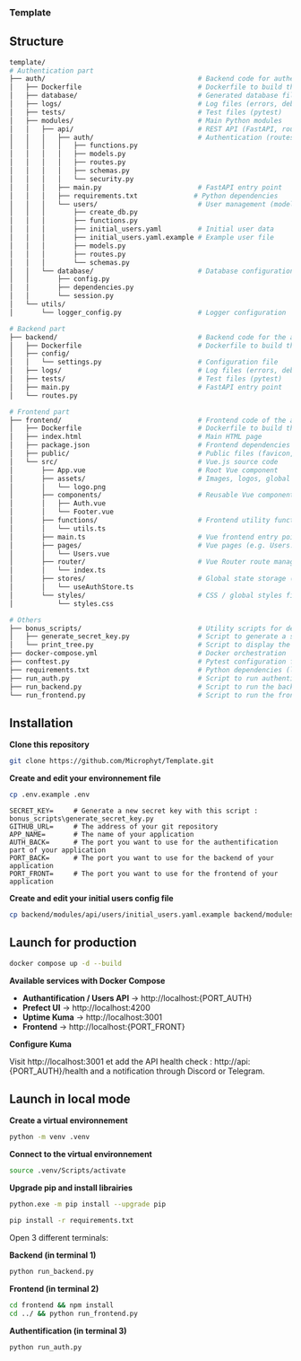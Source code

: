 ### Template

## Structure

```sh
template/
# Authentication part
├── auth/                                      # Backend code for authentication management (API, server logic)
│   ├── Dockerfile                             # Dockerfile to build the auth image
│   ├── database/                              # Generated database files
│   ├── logs/                                  # Log files (errors, debug, info)
│   ├── tests/                                 # Test files (pytest)
│   ├── modules/                               # Main Python modules
│   │   ├── api/                               # REST API (FastAPI, routes, schemas...)
│   │   │   ├── auth/                          # Authentication (routes, models, security)
│   │   │   │   ├── functions.py
│   │   │   │   ├── models.py
│   │   │   │   ├── routes.py
│   │   │   │   ├── schemas.py
│   │   │   │   └── security.py
│   │   │   ├── main.py                        # FastAPI entry point
│   │   │   ├── requirements.txt              # Python dependencies
│   │   │   └── users/                         # User management (models, routes...)
│   │   │       ├── create_db.py
│   │   │       ├── functions.py
│   │   │       ├── initial_users.yaml         # Initial user data
│   │   │       ├── initial_users.yaml.example # Example user file
│   │   │       ├── models.py
│   │   │       ├── routes.py
│   │   │       └── schemas.py
│   │   └── database/                          # Database configuration and session
│   │       ├── config.py
│   │       ├── dependencies.py
│   │       └── session.py
│   └── utils/
│       └── logger_config.py                   # Logger configuration

# Backend part
├── backend/                                   # Backend code for the application (API, server logic)
│   ├── Dockerfile                             # Dockerfile to build the backend image
│   ├── config/
│   │   └── settings.py                        # Configuration file
│   ├── logs/                                  # Log files (errors, debug, info)
│   ├── tests/                                 # Test files (pytest)
│   ├── main.py                                # FastAPI entry point
│   └── routes.py

# Frontend part
├── frontend/                                  # Frontend code of the application (Vue.js)
│   ├── Dockerfile                             # Dockerfile to build the frontend image
│   ├── index.html                             # Main HTML page
│   ├── package.json                           # Frontend dependencies and scripts (npm)
│   ├── public/                                # Public files (favicon, static assets)
│   └── src/                                   # Vue.js source code
│       ├── App.vue                            # Root Vue component
│       ├── assets/                            # Images, logos, global styles
│       │   └── logo.png
│       ├── components/                        # Reusable Vue components
│       │   ├── Auth.vue
│       │   └── Footer.vue
│       ├── functions/                         # Frontend utility functions (TS)
│       │   └── utils.ts
│       ├── main.ts                            # Vue frontend entry point
│       ├── pages/                             # Vue pages (e.g. Users.vue)
│       │   └── Users.vue
│       ├── router/                            # Vue Router route management
│       │   └── index.ts
│       ├── stores/                            # Global state storage (Pinia)
│       │   └── useAuthStore.ts
│       └── styles/                            # CSS / global styles files
│           └── styles.css

# Others
├── bonus_scripts/                             # Utility scripts for dev or management
│   ├── generate_secret_key.py                 # Script to generate a secret key (e.g. JWT)
│   └── print_tree.py                          # Script to display the project tree structure
├── docker-compose.yml                         # Docker orchestration
├── conftest.py                                # Pytest configuration file for global tests
├── requirements.txt                           # Python dependencies (local dev)
├── run_auth.py                                # Script to run authentication management (local dev)
├── run_backend.py                             # Script to run the backend (local dev)
└── run_frontend.py                            # Script to run the frontend (local dev)
```

## Installation

**Clone this repository**

```sh
git clone https://github.com/Microphyt/Template.git
```

**Create and edit your environnement file**

```sh
cp .env.example .env
```

```
SECRET_KEY=     # Generate a new secret key with this script : bonus_scripts\generate_secret_key.py
GITHUB_URL=     # The address of your git repository
APP_NAME=       # The name of your application
AUTH_BACK=      # The port you want to use for the authentification part of your application
PORT_BACK=      # The port you want to use for the backend of your application
PORT_FRONT=     # The port you want to use for the frontend of your application
```

**Create and edit your initial users config file**

```sh
cp backend/modules/api/users/initial_users.yaml.example backend/modules/api/users/initial_users.yaml
```

## Launch for production

```sh
docker compose up -d --build
```

**Available services with Docker Compose**

- **Authantification / Users API** → http://localhost:{PORT_AUTH}
- **Prefect UI** → http://localhost:4200
- **Uptime Kuma** → http://localhost:3001
- **Frontend** → http://localhost:{PORT_FRONT}

**Configure Kuma**

Visit http://localhost:3001 et add the API health check : http://api:{PORT_AUTH}/health and a notification through Discord or Telegram.

## Launch in local mode

**Create a virtual environnement**

```sh
python -m venv .venv
```

**Connect to the virtual environnement**

```sh
source .venv/Scripts/activate
```

**Upgrade pip and install librairies**

```sh
python.exe -m pip install --upgrade pip
```

```sh
pip install -r requirements.txt
```

Open 3 different terminals:

**Backend (in terminal 1)**

```sh
python run_backend.py
```

**Frontend (in terminal 2)**

```sh
cd frontend && npm install
cd ../ && python run_frontend.py
```

**Authentification (in terminal 3)**

```sh
python run_auth.py
```

